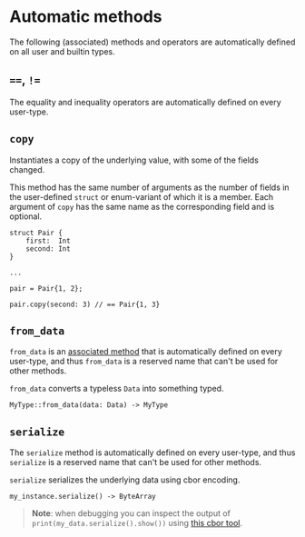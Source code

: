 # Automatic methods

The following (associated) methods and operators are automatically defined on all user and builtin types.

## `==`, `!=`

The equality and inequality operators are automatically defined on every user-type.

## `copy`

Instantiates a copy of the underlying value, with some of the fields changed.

This method has the same number of arguments as the number of fields in the user-defined `struct` or enum-variant of which it is a member. Each argument of `copy` has the same name as the corresponding field and is optional.

```helios
struct Pair {
    first:  Int
    second: Int
}

...

pair = Pair{1, 2};

pair.copy(second: 3) // == Pair{1, 3}
```

## `from_data`

`from_data` is an [associated method](./associated-functions-and-constants.md) that is automatically defined on every user-type, and thus `from_data` is a reserved name that can't be used for other methods.

`from_data` converts a typeless `Data` into something typed.

```helios
MyType::from_data(data: Data) -> MyType
```

## `serialize`

The `serialize` method is automatically defined on every user-type, and thus `serialize` is a reserved name that can't be used for other methods.

`serialize` serializes the underlying data using cbor encoding.

```helios
my_instance.serialize() -> ByteArray
```

> **Note**: when debugging you can inspect the output of `print(my_data.serialize().show())` using [this cbor tool](https://cbor.nemo157.com).
